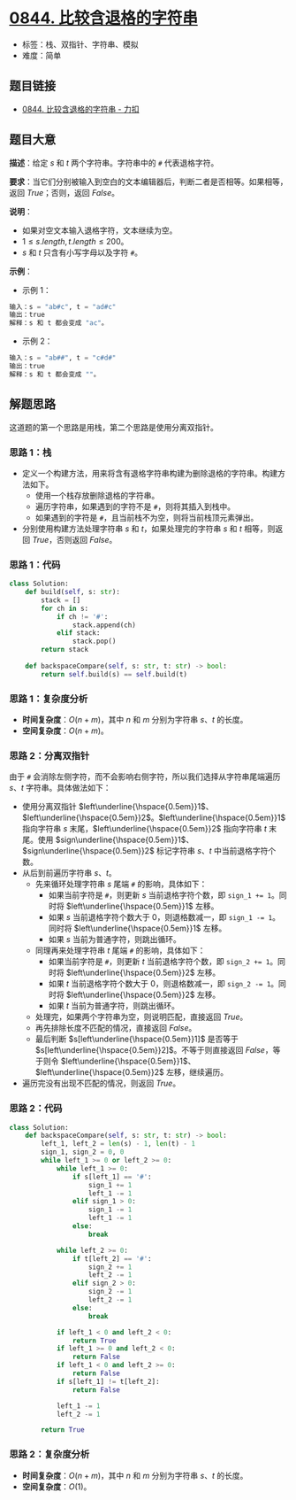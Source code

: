 # [0844. 比较含退格的字符串](https://leetcode.cn/problems/backspace-string-compare/)

- 标签：栈、双指针、字符串、模拟
- 难度：简单

## 题目链接

- [0844. 比较含退格的字符串 - 力扣](https://leetcode.cn/problems/backspace-string-compare/)

## 题目大意

**描述**：给定 $s$ 和 $t$ 两个字符串。字符串中的 `#` 代表退格字符。

**要求**：当它们分别被输入到空白的文本编辑器后，判断二者是否相等。如果相等，返回 $True$；否则，返回 $False$。

**说明**：

- 如果对空文本输入退格字符，文本继续为空。
- $1 \le s.length, t.length \le 200$。
- $s$ 和 $t$ 只含有小写字母以及字符 `#`。

**示例**：

- 示例 1：

```python
输入：s = "ab#c", t = "ad#c"
输出：true
解释：s 和 t 都会变成 "ac"。
```

- 示例 2：

```python
输入：s = "ab##", t = "c#d#"
输出：true
解释：s 和 t 都会变成 ""。
```

## 解题思路

这道题的第一个思路是用栈，第二个思路是使用分离双指针。

### 思路 1：栈

- 定义一个构建方法，用来将含有退格字符串构建为删除退格的字符串。构建方法如下。
  - 使用一个栈存放删除退格的字符串。
  - 遍历字符串，如果遇到的字符不是 `#`，则将其插入到栈中。
  - 如果遇到的字符是 `#`，且当前栈不为空，则将当前栈顶元素弹出。
- 分别使用构建方法处理字符串 $s$ 和 $t$，如果处理完的字符串 $s$ 和 $t$ 相等，则返回 $True$，否则返回 $False$。

### 思路 1：代码

```python
class Solution:
    def build(self, s: str):
        stack = []
        for ch in s:
            if ch != '#':
                stack.append(ch)
            elif stack:
                stack.pop()
        return stack
        
    def backspaceCompare(self, s: str, t: str) -> bool:
        return self.build(s) == self.build(t)
```

### 思路 1：复杂度分析

- **时间复杂度**：$O(n + m)$，其中 $n$ 和 $m$ 分别为字符串 $s$、$t$ 的长度。
- **空间复杂度**：$O(n + m)$。

### 思路 2：分离双指针

由于 `#` 会消除左侧字符，而不会影响右侧字符，所以我们选择从字符串尾端遍历 $s$、$t$ 字符串。具体做法如下：

- 使用分离双指针 $left\underline{\hspace{0.5em}}1$、$left\underline{\hspace{0.5em}}2$。$left\underline{\hspace{0.5em}}1$ 指向字符串 $s$ 末尾，$left\underline{\hspace{0.5em}}2$ 指向字符串 $t$ 末尾。使用 $sign\underline{\hspace{0.5em}}1$、$sign\underline{\hspace{0.5em}}2$ 标记字符串 $s$、$t$ 中当前退格字符个数。
- 从后到前遍历字符串 $s$、$t$。
  - 先来循环处理字符串 $s$ 尾端 `#` 的影响，具体如下：
    - 如果当前字符是 `#`，则更新 $s$ 当前退格字符个数，即 `sign_1 += 1`。同时将 $left\underline{\hspace{0.5em}}1$ 左移。 
    - 如果 $s$ 当前退格字符个数大于 $0$，则退格数减一，即 `sign_1 -= 1`。同时将 $left\underline{\hspace{0.5em}}1$ 左移。 
    - 如果 $s$ 当前为普通字符，则跳出循环。
  - 同理再来处理字符串 $t$ 尾端 `#` 的影响，具体如下：
    - 如果当前字符是 `#`，则更新 $t$ 当前退格字符个数，即 `sign_2 += 1`。同时将 $left\underline{\hspace{0.5em}}2$ 左移。 
    - 如果 $t$ 当前退格字符个数大于 $0$，则退格数减一，即 `sign_2 -= 1`。同时将 $left\underline{\hspace{0.5em}}2$ 左移。 
    - 如果 $t$ 当前为普通字符，则跳出循环。
  - 处理完，如果两个字符串为空，则说明匹配，直接返回 $True$。
  - 再先排除长度不匹配的情况，直接返回 $False$。
  - 最后判断 $s[left\underline{\hspace{0.5em}}1]$ 是否等于 $s[left\underline{\hspace{0.5em}}2]$。不等于则直接返回 $False$，等于则令 $left\underline{\hspace{0.5em}}1$、$left\underline{\hspace{0.5em}}2$ 左移，继续遍历。
- 遍历完没有出现不匹配的情况，则返回 $True$。

### 思路 2：代码

```python
class Solution:
    def backspaceCompare(self, s: str, t: str) -> bool:
        left_1, left_2 = len(s) - 1, len(t) - 1
        sign_1, sign_2 = 0, 0
        while left_1 >= 0 or left_2 >= 0:
            while left_1 >= 0:
                if s[left_1] == '#':
                    sign_1 += 1
                    left_1 -= 1
                elif sign_1 > 0:
                    sign_1 -= 1
                    left_1 -= 1
                else:
                    break

            while left_2 >= 0:
                if t[left_2] == '#':
                    sign_2 += 1
                    left_2 -= 1
                elif sign_2 > 0:
                    sign_2 -= 1
                    left_2 -= 1
                else:
                    break

            if left_1 < 0 and left_2 < 0:
                return True
            if left_1 >= 0 and left_2 < 0:
                return False
            if left_1 < 0 and left_2 >= 0:
                return False
            if s[left_1] != t[left_2]:
                return False

            left_1 -= 1
            left_2 -= 1

        return True
```

### 思路 2：复杂度分析

- **时间复杂度**：$O(n + m)$，其中 $n$ 和 $m$ 分别为字符串 $s$、$t$ 的长度。
- **空间复杂度**：$O(1)$。

